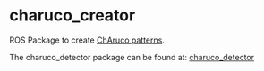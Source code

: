# charuco_creator
ROS Package to create [ChAruco patterns](https://docs.opencv.org/master/df/d4a/tutorial_charuco_detection.html).

The charuco_detector package can be found at: [charuco_detector](https://github.com/carlosmccosta/charuco_detector.git)
